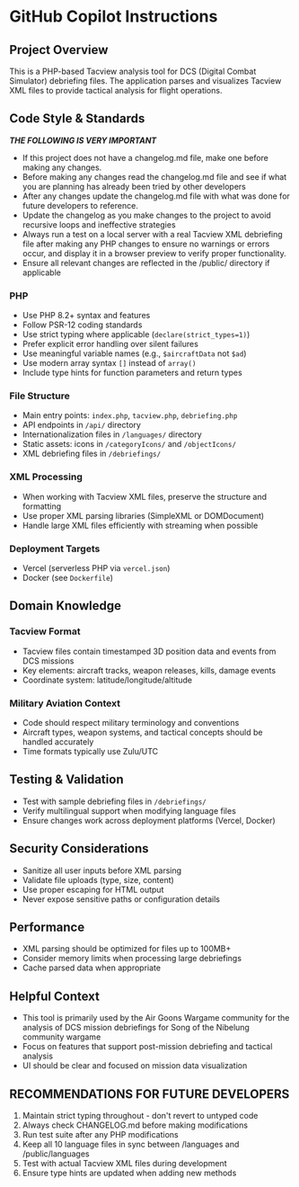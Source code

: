 # GitHub Copilot Instructions

## Project Overview
This is a PHP-based Tacview analysis tool for DCS (Digital Combat Simulator) debriefing files. The application parses and visualizes Tacview XML files to provide tactical analysis for flight operations.

## Code Style & Standards
 *****THE FOLLOWING IS VERY IMPORTANT*****
- If this project does not have a changelog.md file, make one before making any changes.
- Before making any changes read the changelog.md file and see if what you are planning has already been tried by other developers
- After any changes update the changelog.md file with what was done for future developers to reference.
- Update the changelog as you make changes to the project to avoid recursive loops and ineffective strategies
- Always run a test on a local server with a real Tacview XML debriefing file after making any PHP changes to ensure no warnings or errors occur, and display it in a browser preview to verify proper functionality.
- Ensure all relevant changes are reflected in the /public/ directory if applicable

### PHP
- Use PHP 8.2+ syntax and features
- Follow PSR-12 coding standards
- Use strict typing where applicable (`declare(strict_types=1)`)
- Prefer explicit error handling over silent failures
- Use meaningful variable names (e.g., `$aircraftData` not `$ad`)
- Use modern array syntax `[]` instead of `array()`
- Include type hints for function parameters and return types

### File Structure
- Main entry points: `index.php`, `tacview.php`, `debriefing.php`
- API endpoints in `/api/` directory
- Internationalization files in `/languages/` directory
- Static assets: icons in `/categoryIcons/` and `/objectIcons/`
- XML debriefing files in `/debriefings/`

### XML Processing
- When working with Tacview XML files, preserve the structure and formatting
- Use proper XML parsing libraries (SimpleXML or DOMDocument)
- Handle large XML files efficiently with streaming when possible

### Deployment Targets
- Vercel (serverless PHP via `vercel.json`)
- Docker (see `Dockerfile`)

## Domain Knowledge

### Tacview Format
- Tacview files contain timestamped 3D position data and events from DCS missions
- Key elements: aircraft tracks, weapon releases, kills, damage events
- Coordinate system: latitude/longitude/altitude

### Military Aviation Context
- Code should respect military terminology and conventions
- Aircraft types, weapon systems, and tactical concepts should be handled accurately
- Time formats typically use Zulu/UTC

## Testing & Validation
- Test with sample debriefing files in `/debriefings/`
- Verify multilingual support when modifying language files
- Ensure changes work across deployment platforms (Vercel, Docker)

## Security Considerations
- Sanitize all user inputs before XML parsing
- Validate file uploads (type, size, content)
- Use proper escaping for HTML output
- Never expose sensitive paths or configuration details

## Performance
- XML parsing should be optimized for files up to 100MB+
- Consider memory limits when processing large debriefings
- Cache parsed data when appropriate

## Helpful Context
- This tool is primarily used by the Air Goons Wargame community for the analysis of DCS mission debriefings for Song of the Nibelung community wargame
- Focus on features that support post-mission debriefing and tactical analysis
- UI should be clear and focused on mission data visualization

## RECOMMENDATIONS FOR FUTURE DEVELOPERS
1. Maintain strict typing throughout - don't revert to untyped code
2. Always check CHANGELOG.md before making modifications
3. Run test suite after any PHP modifications
4. Keep all 10 language files in sync between /languages and /public/languages
5. Test with actual Tacview XML files during development
6. Ensure type hints are updated when adding new methods